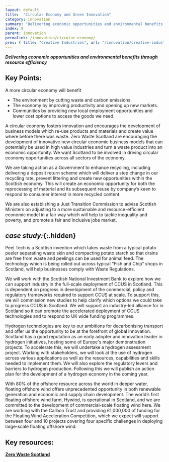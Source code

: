 ```yaml
---
layout: default
title:  "Circular Economy and Green Innovation"
category: innovation
summary: "Delivering economic opportunities and environmental benefits through resource efficiency"
index: 9
parent: innovation
permalink: /innovation/circular-economy/
prev: { title: "Creative Industries", url: "/innovation/creative-industries/" }
---
```


***Delivering economic opportunities and environmental benefits through resource efficiency***

## Key Points:

A more circular economy will benefit

* The environment by cutting waste and carbon emissions.
* The economy by improving productivity and opening up new markets.
* Communities by providing new local employment opportunities and lower cost options to access the goods we need.

A circular economy fosters innovation and encourages the development of business models which re-use products and materials and create value where before there was waste. Zero Waste Scotland are encouraging the development of innovative new circular economic business models that can potentially be used in high value industries and turn a waste product into an economic opportunity. We want Scotland to be involved in driving circular economy opportunities across all sectors of the economy.  

We are taking action as a Government to enhance recycling, including delivering a deposit return scheme which will deliver a step change in our recycling rate, prevent littering and create new opportunities within the Scottish economy. This will create an economic opportunity for both the reprocessing of material and its subsequent reuse by company’s keen to respond to consumer interest in more recycled content.  

We are also establishing a Just Transition Commission to advise Scottish Ministers on adjusting to a more sustainable and resource-efficient economic model in a fair way which will help to tackle inequality and poverty, and promote a fair and inclusive jobs market.  

<div class="case-study" markdown="1">

## *case study:*{:.hidden}

Peel Tech is a Scottish invention which takes waste from a typical potato peeler separating waste skin and compacting potato starch so that drains are free from waste and peelings can be used for animal feed.  The technology which is being rolled out across typical “Fish and Chip” shops in Scotland, will help businesses comply with Waste Regulations.  

We will work with the Scottish National Investment Bank to explore how we can support industry in the full-scale deployment of CCUS in Scotland. This is dependent on progress in development of the commercial, policy and regulatory frameworks required to support CCUS at scale. To support this, we will commission new studies to help clarify which options we could take to progress CCUS in Scotland. We will support an industry-led alliance for in Scotland so it can promote the accelerated deployment of CCUS technologies and to respond to UK wide funding programmes.  

Hydrogen technologies are key to our ambitions for decarbonising transport and offer us the opportunity to be at the forefront of global innovation.  Scotland has a good reputation as an early adopter and innovation leader in hydrogen initiatives, hosting some of Europe's major demonstration projects. To accelerate this, we will undertake a hydrogen assessment project. Working with stakeholders, we will look at the use of hydrogen across various applications as well as the resources, capabilities and skills needed to implement them. We will also explore the regulatory levers and barriers to hydrogen production. Following this we will publish an action plan for the development of a hydrogen economy in the coming year.  

With 80% of the offshore resource across the world in deeper water, floating offshore wind offers unprecedented opportunity in both renewable generation and economic and supply chain development.  The world’s first floating offshore wind farm, Hywind, is operational in Scotland, and we are committed to the development of commercial-scale floating wind here.  We are working with the Carbon Trust and providing £1,000,000 of funding for the Floating Wind Acceleration Competition, which we expect will support between four and 10 projects covering four specific challenges in deploying large-scale floating offshore wind.  
</div>

## Key resources:

**[Zero Waste Scotland](https://www.zerowastescotland.org.uk)**
